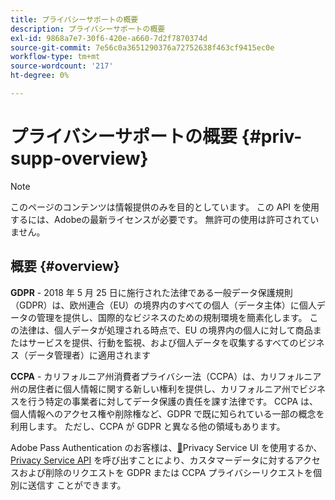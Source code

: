 ```yaml
---
title: プライバシーサポートの概要
description: プライバシーサポートの概要
exl-id: 9868a7e7-30f6-420e-a660-7d2f7870374d
source-git-commit: 7e56c0a3651290376a72752638f463cf9415ec0e
workflow-type: tm+mt
source-wordcount: '217'
ht-degree: 0%

---
```


# プライバシーサポートの概要 {#priv-supp-overview}

>[!NOTE]
>
>このページのコンテンツは情報提供のみを目的としています。 この API を使用するには、Adobeの最新ライセンスが必要です。 無許可の使用は許可されていません。

## 概要 {#overview}

**GDPR** - 2018 年 5 月 25 日に施行された法律である一般データ保護規則（GDPR）は、欧州連合（EU）の境界内のすべての個人（データ主体）に個人データの管理を提供し、国際的なビジネスのための規制環境を簡素化します。 この法律は、個人データが処理される時点で、EU の境界内の個人に対して商品またはサービスを提供、行動を監視、および個人データを収集するすべてのビジネス（データ管理者）に適用されます

**CCPA** - カリフォルニア州消費者プライバシー法（CCPA）は、カリフォルニア州の居住者に個人情報に関する新しい権利を提供し、カリフォルニア州でビジネスを行う特定の事業者に対してデータ保護の責任を課す法律です。 CCPA は、個人情報へのアクセス権や削除権など、GDPR で既に知られている一部の概念を利用します。 ただし、CCPA が GDPR と異なる他の領域もあります。

Adobe Pass Authentication のお客様は、[&#128279;](https://www.adobe.io/apis/experiencecloud/gdpr/docs/alldocs.html#!api-specification/markdown/narrative/tutorials/privacy_service_tutorial/privacy_service_ui_tutorial.md)Privacy Service UI を使用するか、[Privacy Service API](https://www.adobe.io/apis/experiencecloud/gdpr/docs/alldocs.html#!api-specification/markdown/narrative/tutorials/privacy_service_tutorial/privacy_service_api_tutorial.md) を呼び出すことにより、カスタマーデータに対するアクセスおよび削除のリクエストを GDPR または CCPA プライバシーリクエストを個別に送信す  ことができます。
